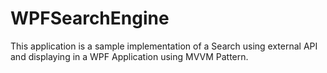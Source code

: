 # WPFSearchEngine
This application is a sample implementation of a Search using external API and displaying in a WPF Application using MVVM Pattern.
